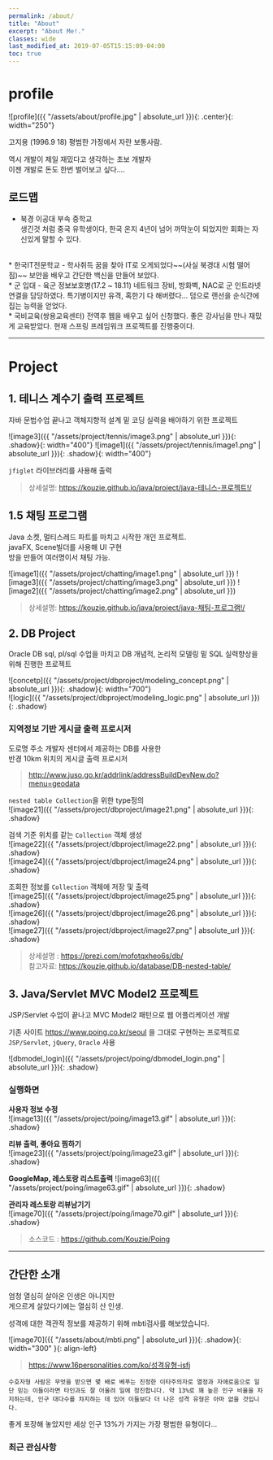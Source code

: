 ```yaml
---
permalink: /about/
title: "About"
excerpt: "About Me!."
classes: wide
last_modified_at: 2019-07-05T15:15:09-04:00
toc: true
---
```

      
# profile

<div class="author__avatar">
      

![profile]({{ "/assets/about/profile.jpg" | absolute_url }}){: .center}{: width="250"}  


</div>
고지용 (1996.9 18)   
평범한 가정에서 자란 보통사람.  

역시 개발이 제일 재밌다고 생각하는 초보 개발자  
이젠 개발로 돈도 한번 벌어보고 싶다....  

## 로드맵

* 북경 이공대 부속 중학교   
  생긴것 처럼 중국 유학생이다, 한국 온지 4년이 넘어 까막눈이 되었지만 회화는 자신있게 말할 수 있다.  
<br>
* 한국IT전문학교 - 학사취득  
  꿈을 찾아 IT로 오게되었다~~(사실 북경대 시험 떨어짐)~~ 보안을 배우고 간단한 백신을 만들어 보았다.  
<br>
* 군 입대 - 육군 정보보호병(17.2 ~ 18.11)  
  네트워크 장비, 방화벽, NAC로 군 인트라넷 연결을 담당하였다. 특기병이지만 유격, 혹한기 다 해버렸다... 덤으로 랜선을 순식간에 집는 능력을 얻었다.   
<br>
* 국비교육(쌍용교육센터)  
  전역후 웹을 배우고 싶어 신청했다. 좋은 강사님을 만나 재밌게 교육받았다. 현재 스프링 프레임워크 프로젝트를 진행중이다.   

---


# Project

## 1. 테니스 계수기 출력 프로젝트

자바 문법수업 끝나고 객체지향적 설계 밑 코딩 실력을 배야하기 위한 프로젝트  

![image3]({{ "/assets/project/tennis/image3.png" | absolute_url }}){: .shadow}{: width="400"}
![image1]({{ "/assets/project/tennis/image1.png" | absolute_url }}){: .shadow}{: width="400"} 

`jfiglet` 라이브러리를 사용해 출력

> 상세설명: <a>https://kouzie.github.io/java/project/java-테니스-프로젝트!/</a>

## 1.5 채팅 프로그램

Java 소켓, 멀티스레드 파트를 마치고 시작한 개인 프로젝트.  
javaFX, Scene빌더를 사용해 UI 구현  
방을 만들어 여러명이서 채팅 가능.

![image1]({{ "/assets/project/chatting/image1.png" | absolute_url }})
![image3]({{ "/assets/project/chatting/image3.png" | absolute_url }})
![image2]({{ "/assets/project/chatting/image2.png" | absolute_url }})  

> 상세설명: <a>https://kouzie.github.io/java/project/java-채팅-프로그램!/</a>


## 2. DB Project  

Oracle DB sql, pl/sql 수업을 마치고 DB 개념적, 논리적 모델링 밑 SQL 실력향상을 위해 진행한 프로젝트  

![concetp]({{ "/assets/project/dbproject/modeling_concept.png" | absolute_url }}){: .shadow}{: width="700"}    
![logic]({{ "/assets/project/dbproject/modeling_logic.png" | absolute_url }}){: .shadow}  

### 지역정보 기반 게시글 출력 프로시저

도로명 주소 개발자 센터에서 제공하는 DB를 사용한  
반경 10km 위치의 게시글 출력 프로시저  

> http://www.juso.go.kr/addrlink/addressBuildDevNew.do?menu=geodata

`nested table Collection`을 위한 type정의    
![image21]({{ "/assets/project/dbproject/image21.png" | absolute_url }}){: .shadow}  

검색 기준 위치를 같는 `Collection` 객체 생성  
![image22]({{ "/assets/project/dbproject/image22.png" | absolute_url }}){: .shadow}  
![image24]({{ "/assets/project/dbproject/image24.png" | absolute_url }}){: .shadow}  

조회한 정보를 `Collection` 객체에 저장 및 출력  
![image25]({{ "/assets/project/dbproject/image25.png" | absolute_url }}){: .shadow}  
![image26]({{ "/assets/project/dbproject/image26.png" | absolute_url }}){: .shadow}  
![image27]({{ "/assets/project/dbproject/image27.png" | absolute_url }}){: .shadow}  

> 상세설명 : <a>https://prezi.com/mofotqxheo6s/db/</a>  
> 참고자료: <a>https://kouzie.github.io/database/DB-nested-table/</a>


## 3. Java/Servlet MVC Model2 프로젝트

JSP/Servlet 수업이 끝나고 MVC Model2 패턴으로 웹 어플리케이션 개발  

기존 사이트 https://www.poing.co.kr/seoul 을 그대로 구현하는 프로젝트로 `JSP/Servlet`, `jQuery`, `Oracle` 사용

![dbmodel_login]({{ "/assets/project/poing/dbmodel_login.png" | absolute_url }}){: .shadow}  

### 실행화면  

**사용자 정보 수정**  
![image13]({{ "/assets/project/poing/image13.gif" | absolute_url }}){: .shadow}   

**리뷰 출력, 좋아요 찜하기**  
![image23]({{ "/assets/project/poing/image23.gif" | absolute_url }}){: .shadow}  

**GoogleMap, 레스토랑 리스트출력**
![image63]({{ "/assets/project/poing/image63.gif" | absolute_url }}){: .shadow}  

**관리자 레스토랑 리뷰남기기**  
![image70]({{ "/assets/project/poing/image70.gif" | absolute_url }}){: .shadow}  


> 소스코드 : <a>https://github.com/Kouzie/Poing</a>


---

## 간단한 소개  

엄청 열심히 살아온 인생은 아니지만  
게으르게 살았다기에는 열심히 산 인생.  

성격에 대한 객관적 정보를 제공하기 위해 mbti검사를 해보았습니다.   
<p>

![image70]({{ "/assets/about/mbti.png" | absolute_url }}){: .shadow}{: width="300" }{: align-left}  
> <a>https://www.16personalities.com/ko/성격유형-isfj</a>  

`수호자형 사람은 무엇을 받으면 몇 배로 베푸는 진정한 이타주의자로 열정과 자애로움으로 일단 믿는 이들이라면 타인과도 잘 어울려 일에 정진합니다. 약 13%로 꽤 높은 인구 비율을 차지하는데, 인구 대다수를 차지하는 데 있어 이들보다 더 나은 성격 유형은 아마 없을 것입니다. `

좋게 포장해 놓았지만 세상 인구 13%가 가지는 가장 평범한 유형이다...  
</p>

### 최근 관심사항  

